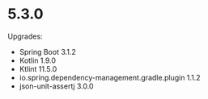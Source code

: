 # 5.3.0

Upgrades:

- Spring Boot 3.1.2
- Kotlin 1.9.0
- Ktlint 11.5.0
- io.spring.dependency-management.gradle.plugin 1.1.2
- json-unit-assertj 3.0.0